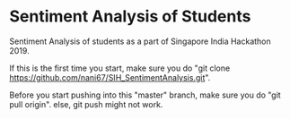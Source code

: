 # Sentiment Analysis of Students
Sentiment Analysis of students as a part of Singapore India Hackathon 2019.

If this is the first time you start, make sure you do "git clone https://github.com/nani67/SIH_SentimentAnalysis.git".

Before you start pushing into this "master" branch, make sure you do "git pull origin". else, git push might not work. 
